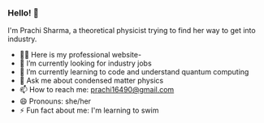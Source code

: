### Hello! 👋

<!--
**prachisharma21/prachisharma21** is a ✨ _special_ ✨ repository because its `README.md` (this file) appears on your GitHub profile.Here are some ideas to get you started:-->
I'm Prachi Sharma, a theoretical physicist trying to find her way to get into industry. 

- 👩‍🔬 Here is my professional website- 
- 🔭 I’m currently looking for industry jobs
- 🌱 I’m currently learning to code and understand quantum computing 
- 💬 Ask me about condensed matter physics 
- 📫 How to reach me: prachi16490@gmail.com
- 😄 Pronouns: she/her
- ⚡ Fun fact about me: I'm learning to swim 

